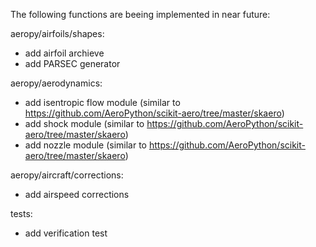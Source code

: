 The following functions are beeing implemented in near future:

aeropy/airfoils/shapes:
- add airfoil archieve
- add PARSEC generator

aeropy/aerodynamics:
- add isentropic flow module (similar to https://github.com/AeroPython/scikit-aero/tree/master/skaero)
- add shock module (similar to https://github.com/AeroPython/scikit-aero/tree/master/skaero)
- add nozzle module (similar to https://github.com/AeroPython/scikit-aero/tree/master/skaero)

aeropy/aircraft/corrections:
- add airspeed corrections

tests:
- add verification test